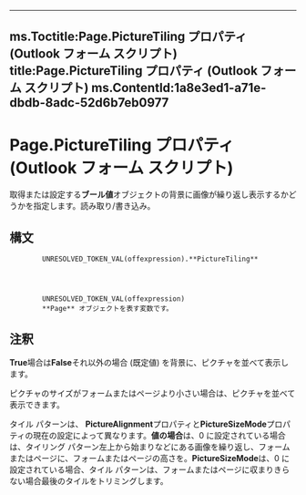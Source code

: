

---
ms.Toctitle:Page.PictureTiling プロパティ (Outlook フォーム スクリプト)
title:Page.PictureTiling プロパティ (Outlook フォーム スクリプト)
ms.ContentId:1a8e3ed1-a71e-dbdb-8adc-52d6b7eb0977
---
# Page.PictureTiling プロパティ (Outlook フォーム スクリプト)




取得または設定する**ブール値**オブジェクトの背景に画像が繰り返し表示するかどうかを指定します。読み取り/書き込み。

## 構文

            UNRESOLVED_TOKEN_VAL(offexpression).**PictureTiling**




            UNRESOLVED_TOKEN_VAL(offexpression)
            **Page** オブジェクトを表す変数です。



## 注釈
**True**場合は**False**それ以外の場合 (既定値) を背景に、ピクチャを並べて表示します。



ピクチャのサイズがフォームまたはページより小さい場合は、ピクチャを並べて表示できます。



タイル パターンは、 **PictureAlignment**プロパティと**PictureSizeMode**プロパティの現在の設定によって異なります。**値の場合**は、0 に設定されている場合は、タイリング パターン左上から始まりなどにある画像を繰り返し、フォームまたはページに、フォームまたはページの高さを。**PictureSizeMode**は、0 に設定されている場合、タイル パターンは、フォームまたはページに収まりきらない場合最後のタイルをトリミングします。





